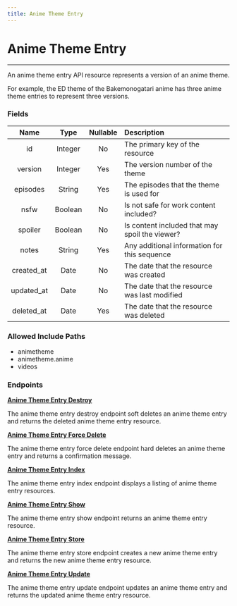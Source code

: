 ```yaml
---
title: Anime Theme Entry
---
```


# Anime Theme Entry

---

An anime theme entry API resource represents a version of an anime theme.

For example, the ED theme of the Bakemonogatari anime has three anime theme entries to represent three versions.

### Fields

|    Name    |  Type   | Nullable | Description                                                     |
| :--------: | :-----: | :------: | :-------------------------------------------------------------- |
| id         | Integer | No       | The primary key of the resource                                 |
| version    | Integer | Yes      | The version number of the theme                                 |
| episodes   | String  | Yes      | The episodes that the theme is used for                         |
| nsfw       | Boolean | No       | Is not safe for work content included?                          |
| spoiler    | Boolean | No       | Is content included that may spoil the viewer?                  |
| notes      | String  | Yes      | Any additional information for this sequence                    |
| created_at | Date    | No       | The date that the resource was created                          |
| updated_at | Date    | No       | The date that the resource was last modified                    |
| deleted_at | Date    | Yes      | The date that the resource was deleted                          |

### Allowed Include Paths

* animetheme
* animetheme.anime
* videos

### Endpoints

**[Anime Theme Entry Destroy](/wiki/animethemeentry/destroy/)**

The anime theme entry destroy endpoint soft deletes an anime theme entry and returns the deleted anime theme entry resource.

**[Anime Theme Entry Force Delete](/wiki/animethemeentry/forceDelete/)**

The anime theme entry force delete endpoint hard deletes an anime theme entry and returns a confirmation message.

**[Anime Theme Entry Index](/wiki/animethemeentry/index/)**

The anime theme entry index endpoint displays a listing of anime theme entry resources.

**[Anime Theme Entry Show](/wiki/animethemeentry/show/)**

The anime theme entry show endpoint returns an anime theme entry resource.

**[Anime Theme Entry Store](/wiki/animethemeentry/store/)**

The anime theme entry store endpoint creates a new anime theme entry and returns the new anime theme entry resource.

**[Anime Theme Entry Update](/wiki/animethemeentry/update/)**

The anime theme entry update endpoint updates an anime theme entry and returns the updated anime theme entry resource.
